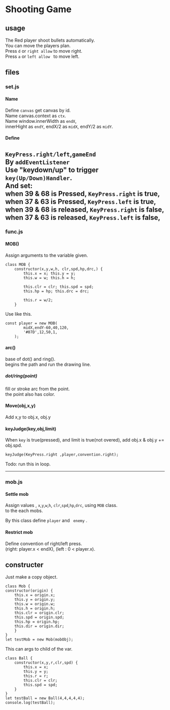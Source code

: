 # Shooting Game
## usage
The Red player shoot bullets automatically.  
You can move the players plan.  
Press `d` or `right allow` to move right.  
Press `a` or `left allow ` to move left.  

## files
### set.js
#### Name
Define `canvas` get canvas by id.  
Name canvas.context as `ctx`.  
Name window.innerWidth as `endX`,  
innerHight as `endY`,
endX/2 as `midX`, endY/2 as `midY`.  
#### Define
`KeyPress.right/left`,`gameEnd`  
By `addEventListener`  
Use "keydown/up" to trigger `key(Up/Down)Handler`.  
And set:  
when 39 & 68 is Pressed, `KeyPress.right` is true,   
when 37 & 63 is Pressed, `KeyPress.left` is true,   
when 39 & 68 is released, `KeyPress.right` is false,  
when 37 & 63 is released, `KeyPress.left` is false,  
---------------------
### func.js
#### MOB()
Assign arguments to the variable given.
```
class MOB {
    constructor(x,y,w,h, clr,spd,hp,drc,) {
        this.x = x; this.y = y;
        this.w = w; this.h = h;

        this.clr = clr; this.spd = spd;
        this.hp = hp; this.drc = drc;

        this.r = w/2;
    } 
```
Use like this.  
```
const player = new MOB(
        midX,endY-60,40,120,
        '#07D',12,50,1,
    );
```

#### arc()
base of dot() and ring().  
begins the path and run the drawing line.  
##### dot/ring(point)
fill or stroke arc from the point.  
the point also has color.  

#### Move(obj,x,y)
Add x,y to obj.x, obj.y

#### keyJudge(key,obj,limit)
When `key` is true(pressed), and
limit is true(not overed), 
add obj.x & obj.y += obj.spd.  
```
keyJudge(KeyPress.right ,player,convention.right);
```
Todo: run this in loop.

-----------------
### mob.js
#### Settle mob
Assign values ,
`x`,`y`,`w`,`h`,
`clr`,`spd`,`hp`,`drc`,
using `MOB` class.  
to the each mobs.

By this class define `player` and ` enemy` .  
#### Restrict mob
Define convention of right/left press.  
(right: player.x < endX),
(left : 0 < player.x).  

## constructer
Just make a copy object.
```
class Mob {
constructor(origin) {
    this.x = origin.x;
    this.y = origin.y;
    this.w = origin.w;
    this.h = origin.h;
    this.clr = origin.clr;
    this.spd = origin.spd;
    this.hp = origin.hp;
    this.dir = origin.dir;
    }
}
let testMob = new Mob(mobObj);
```
This can args to child of the var.  
```
class Ball {
    constructor(x,y,r,clr,spd) {
        this.x = x;
        this.y = y;
        this.r = r;
        this.clr = clr;
        this.spd = spd;
    }
}  
let testBall = new Ball(4,4,4,4,4);
console.log(testBall);
```
